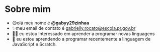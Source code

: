 # Sobre mim
- 😉olá meu nome é **@gabyy29zinhaa**
- ✨meu email de contato é gabrielly.rocato@escola.pr.gov.br
- 👍🏻 eu estou interessado em aprender a programar novas linguagens
- 🌱 eu estou aprendendo a programar recentemente a linguagem de JavaScript e Scratch.
